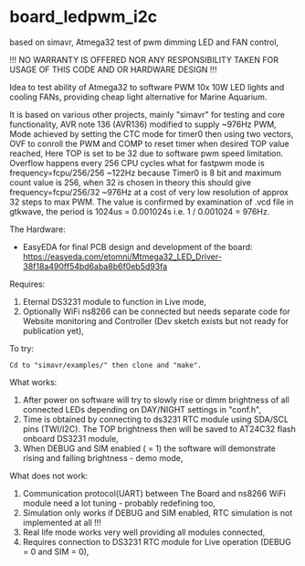 # board_ledpwm_i2c
based on simavr, Atmega32 test of pwm dimming LED and FAN control,

!!! NO WARRANTY IS OFFERED NOR ANY RESPONSIBILITY TAKEN FOR USAGE OF THIS CODE AND OR HARDWARE DESIGN !!!

Idea to test ability of Atmega32 to software PWM 10x 10W LED lights and cooling FANs, providing cheap light alternative for Marine Aquarium.

   It is based on various other projects, mainly "simavr" for testing and core functionality, AVR note 136 (AVR136) modified to supply ~976Hz PWM,
   Mode achieved by setting the CTC mode for timer0 then using two vectors, OVF to conroll the PWM and COMP to reset timer when desired TOP value reached, Here TOP is set to be 32 due to software pwm speed limitation. Overflow happens every 256 CPU cycles what for fastpwm mode is frequency=fcpu/256/256 ~122Hz because Timer0 is 8 bit and maximum count value is 256, when 32 is chosen in theory this should give frequency=fcpu/256/32 ~976Hz at a cost of very low resolution of approx 32 steps to max PWM.
    The value is confirmed by examination of .vcd file in gtkwave, the period is 1024us = 0.001024s i.e. 1 / 0.001024 = 976Hz.

The Hardware:
* EasyEDA for final PCB design and development of the board: 
https://easyeda.com/etomni/Mtmega32_LED_Driver-38f18a490ff54bd6aba8b6f0eb5d93fa

Requires:
1. Eternal DS3231 module to function in Live mode,
2. Optionally WiFi ns8266 can be connected but needs separate code for Website monitoring and Controller (Dev sketch exists but not ready for publication yet),


To try:

    Cd to "simavr/examples/" then clone and "make".
    
    
What works:
1. After power on software will try to slowly rise or dimm brightness of all connected LEDs depending on DAY/NIGHT settings in "conf.h", 
2. Time is obtained by connecting to ds3231 RTC module using SDA/SCL pins (TWI/I2C). The TOP brightness then will be saved to AT24C32 flash onboard DS3231 module,
3. When DEBUG and SIM enabled ( = 1) the software will demonstrate rising and falling brightness - demo mode,

What does not work:
1. Communication protocol(UART) between The Board and ns8266 WiFi module need a lot tuning - probably redefining too,
2. Simulation only works if DEBUG and SIM enabled, RTC simulation is not implemented at all !!!
3. Real life mode works very well providing all modules connected,
4. Requires connection to DS3231 RTC module for Live operation (DEBUG = 0 and SIM = 0),
 
